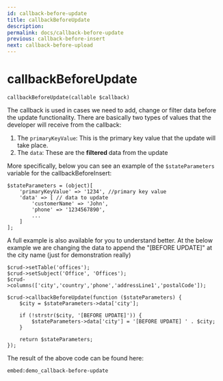 ```yaml
---
id: callback-before-update
title: callbackBeforeUpdate
description: 
permalink: docs/callback-before-update
previous: callback-before-insert
next: callback-before-upload
---
```


# callbackBeforeUpdate

<pre><code class="language-php">callbackBeforeUpdate(callable $callback)</code></pre>

The callback is used in cases we need to add, change or filter data before the update functionality. There are basically two types of values that the developer will receive from the callback:
<ol>
    <li>The <code>primaryKeyValue</code>: This is the primary key value that the update will take place.</li>
    <li>The <code>data</code>: These are the <strong>filtered </strong>data from the update</li>
</ol>

More specifically, below you can see an example of the <code>$stateParameters</code> variable for the callbackBeforeInsert:
<pre><code class="language-php">$stateParameters = (object)[
    'primaryKeyValue' => '1234', //primary key value
    'data' => [ // data to update
        'customerName' => 'John',
        'phone' => '1234567890',
        ...
    ]
];</code></pre>

A full example is also available for you to understand better. At the below example we are changing the data to append the "[BEFORE UPDATE]" at the city name (just for demonstration really)

<pre><code class="language-php">$crud->setTable('offices');
$crud->setSubject('Office', 'Offices');
$crud->columns(['city','country','phone','addressLine1','postalCode']);

$crud->callbackBeforeUpdate(function ($stateParameters) {
    $city = $stateParameters->data['city'];

    if (!strstr($city, '[BEFORE UPDATE]')) {
        $stateParameters->data['city'] = '[BEFORE UPDATE] ' . $city;
    }

    return $stateParameters;
});</code></pre>

The result of the above code can be found here:

`embed:demo_callback-before-update`